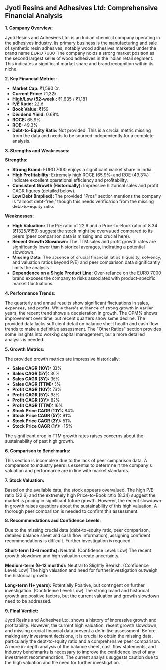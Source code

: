## Jyoti Resins and Adhesives Ltd: Comprehensive Financial Analysis

**1. Company Overview:**

Jyoti Resins and Adhesives Ltd. is an Indian chemical company operating in the adhesives industry.  Its primary business is the manufacturing and sale of synthetic resin adhesives, notably wood adhesives marketed under the brand name EURO 7000.  The company holds a strong market position as the second largest seller of wood adhesives in the Indian retail segment. This indicates a significant market share and brand recognition within its niche.

**2. Key Financial Metrics:**

* **Market Cap:** ₹1,590 Cr.
* **Current Price:** ₹1,325
* **High/Low (52-week):** ₹1,635 / ₹1,181
* **P/E Ratio:** 22.6
* **Book Value:** ₹159
* **Dividend Yield:** 0.68%
* **ROCE:** 65.9%
* **ROE:** 49.3%
* **Debt-to-Equity Ratio:** Not provided.  This is a crucial metric missing from the data and needs to be sourced independently for a complete analysis.


**3. Strengths and Weaknesses:**

**Strengths:**

* **Strong Brand:** EURO 7000 enjoys a significant market share in India.
* **High Profitability:** Extremely high ROCE (65.9%) and ROE (49.3%) indicate excellent operational efficiency and profitability.
* **Consistent Growth (Historically):**  Impressive historical sales and profit CAGR figures (detailed below).
* **Low Debt (Implied):** The provided "Pros" section mentions the company is "almost debt-free," though this needs verification from the missing debt-to-equity ratio.

**Weaknesses:**

* **High Valuation:**  The P/E ratio of 22.6 and a Price-to-Book ratio of 8.34 (₹1325/₹159) suggest the stock might be overvalued compared to its peers (peer comparison data is missing and crucial here).
* **Recent Growth Slowdown:** The TTM sales and profit growth rates are significantly lower than historical averages, indicating a potential slowdown.
* **Missing Data:** The absence of crucial financial ratios (liquidity, solvency, and valuation ratios beyond P/E) and peer comparison data significantly limits the analysis.
* **Dependence on a Single Product Line:**  Over-reliance on the EURO 7000 brand exposes the company to risks associated with product-specific market fluctuations.


**4. Performance Trends:**

The quarterly and annual results show significant fluctuations in sales, expenses, and profits. While there's evidence of strong growth in earlier years, the recent trend shows a deceleration in growth.  The OPM% shows improvement over time, but recent quarters show some decline.  The provided data lacks sufficient detail on balance sheet health and cash flow trends to make a definitive assessment.  The "Other Ratios" section provides some insights into working capital management, but a more detailed analysis is needed.

**5. Growth Metrics:**

The provided growth metrics are impressive historically:

* **Sales CAGR (10Y):** 33%
* **Sales CAGR (5Y):** 30%
* **Sales CAGR (3Y):** 36%
* **Sales CAGR (TTM):** 5%
* **Profit CAGR (10Y):** 76%
* **Profit CAGR (5Y):** 98%
* **Profit CAGR (3Y):** 82%
* **Profit CAGR (TTM):** 16%
* **Stock Price CAGR (10Y):** 84%
* **Stock Price CAGR (5Y):** 91%
* **Stock Price CAGR (3Y):** 51%
* **Stock Price CAGR (1Y):** -15%

The significant drop in TTM growth rates raises concerns about the sustainability of past high growth.

**6. Comparison to Benchmarks:**

This section is incomplete due to the lack of peer comparison data.  A comparison to industry peers is essential to determine if the company's valuation and performance are in line with market standards.

**7. Stock Valuation:**

Based on the available data, the stock appears overvalued. The high P/E ratio (22.6) and the extremely high Price-to-Book ratio (8.34) suggest the market is pricing in significant future growth. However, the recent slowdown in growth raises questions about the sustainability of this high valuation.  A thorough peer comparison is needed to confirm this assessment.

**8. Recommendations and Confidence Levels:**

Due to the missing crucial data (debt-to-equity ratio, peer comparison, detailed balance sheet and cash flow information), assigning confident recommendations is difficult.  Further investigation is required.

**Short-term (3-6 months):**  Neutral.  (Confidence Level: Low)  The recent growth slowdown and high valuation create uncertainty.

**Medium-term (6-12 months):**  Neutral to Slightly Bearish. (Confidence Level: Low)  The high valuation and need for further investigation outweigh the historical growth.

**Long-term (1+ years):**  Potentially Positive, but contingent on further investigation. (Confidence Level: Low)  The strong brand and historical growth are positive factors, but the current valuation and growth slowdown need to be addressed.


**9. Final Verdict:**

Jyoti Resins and Adhesives Ltd. shows a history of impressive growth and profitability. However, the current high valuation, recent growth slowdown, and missing crucial financial data prevent a definitive assessment.  Before making any investment decisions, it is crucial to obtain the missing data, particularly the debt-to-equity ratio and a comprehensive peer comparison.  A more in-depth analysis of the balance sheet, cash flow statements, and industry benchmarks is necessary to improve the confidence level of any investment recommendation.  The current analysis suggests caution due to the high valuation and the need for further investigation.
